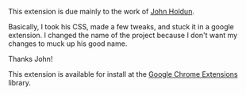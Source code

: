 This extension is due mainly to the work of [John Holdun](http://johnholdun.com/re-reader/).

Basically, I took his CSS, made a few tweaks, and stuck it in a google extension. I changed
the name of the project because I don't want my changes to muck up his good name.

Thanks John!

This extension is available for install at the [Google Chrome Extensions](https://chrome.google.com/extensions/detail/cpdbjfkhmkcigkfddppmegcjjaaoggcb) library.
